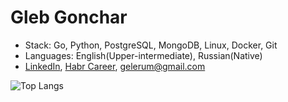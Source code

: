 # Gleb Gonchar
- Stack: Go, Python, PostgreSQL, MongoDB, Linux, Docker, Git
- Languages: English(Upper-intermediate), Russian(Native)
- [LinkedIn](https://linkedin.com/in/gelerum), [Habr Career](https://career.habr.com/gelerum), gelerum@gmail.com
 
![Top Langs](https://github-readme-stats.vercel.app/api/top-langs/?username=gelerum&layout=compact)
